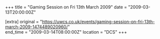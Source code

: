 +++
title = "Gaming Session on Fri 13th March 2009"
date = "2009-03-13T20:00:00Z"

[extra]
original = "https://uwcs.co.uk/events/gaming-session-on-fri-13th-march-2009-1474489020960/"    
end_time = "2009-03-14T08:00:00Z"
location = "DCS"
+++



